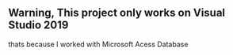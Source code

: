 ## Warning, This project only works on Visual Studio 2019

thats because I worked with Microsoft Acess Database 
